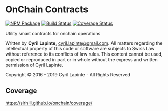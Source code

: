 # OnChain Contracts

[![NPM Package](https://img.shields.io/npm/v/@sirhill/onchain.svg)](https://www.npmjs.org/package/@sirhill/onchain)
[![Build Status](https://circleci.com/gh/sirhill/onchains.svg?style=shield)](https://circleci.com/gh/sirhill/onchain)
[![Coverage Status](https://codecov.io/gh/sirhill/onchain/graph/badge.svg)](https://codecov.io/gh/sirhill/onchain)

Utility smart contracts for onchain operations

Written by **Cyril Lapinte**, <cyril.lapinte@gmail.com>.
All matters regarding the intellectual property of this code or software are subjects to Swiss Law without reference to its conflicts of law rules. This content cannot be used, copied or reproduced in part or in whole
without the express and written permission of Cyril Lapinte.

Copyright © 2016 - 2019 Cyril Lapinte - All Rights Reserved

## Coverage

https://sirhill.github.io/onchain/coverage/
